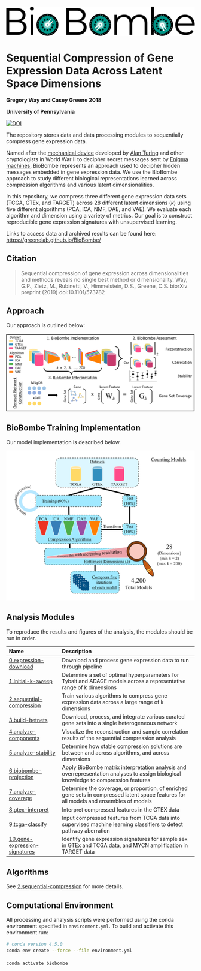 ![logo](https://raw.githubusercontent.com/greenelab/BioBombe/master/docs/logo.png)

# Sequential Compression of Gene Expression Data Across Latent Space Dimensions

**Gregory Way and Casey Greene 2018**

**University of Pennsylvania**

[![DOI](https://zenodo.org/badge/126377943.svg)](https://zenodo.org/badge/latestdoi/126377943)

The repository stores data and data processing modules to sequentially compress gene expression data.

Named after the [mechanical device](https://en.wikipedia.org/wiki/Bombe) developed by [Alan Turing](https://en.wikipedia.org/wiki/Alan_Turing) and other cryptologists in World War II to decipher secret messages sent by [Enigma machines](https://en.wikipedia.org/wiki/Enigma_machine), BioBombe represents an approach used to decipher hidden messages embedded in gene expression data.
We use the BioBombe approach to study different biological representations learned across compression algorithms and various latent dimensionalities.

In this repository, we compress three different gene expression data sets (TCGA, GTEx, and TARGET) across 28 different latent dimensions (_k_) using five different algorithms (PCA, ICA, NMF, DAE, and VAE).
We evaluate each algorithm and dimension using a variety of metrics.
Our goal is to construct reproducible gene expression signatures with unsupervised learning.

Links to access data and archived results can be found here: https://greenelab.github.io/BioBombe/

## Citation

> Sequential compression of gene expression across dimensionalities and methods reveals no single best method or dimensionality.
Way, G.P., Zietz, M., Rubinetti, V., Himmelstein, D.S., Greene, C.S.
biorXiv preprint (2019) doi:10.1101/573782

## Approach

Our approach is outlined below:

![overview](https://raw.githubusercontent.com/greenelab/BioBombe/master/compression-overview.png)

## BioBombe Training Implementation

Our model implementation is described below.

![implementation](https://raw.githubusercontent.com/greenelab/BioBombe/master/biobombe-implementation.png)

## Analysis Modules

To reproduce the results and figures of the analysis, the modules should be run in order.

| Name | Description |
| :--- | :---------- |
| [0.expression-download](0.expression-download/) | Download and process gene expression data to run through pipeline |
| [1.initial-k-sweep](1.initial-k-sweep/) | Determine a set of optimal hyperparameters for Tybalt and ADAGE models across a representative range of k dimensions |
| [2.sequential-compression](2.sequential-compression/) | Train various algorithms to compress gene expression data across a large range of k dimensions |
| [3.build-hetnets](3.build-hetnets/) | Download, process, and integrate various curated gene sets into a single heterogeneous network |
| [4.analyze-components](4.analyze-components/) | Visualize the reconstruction and sample correlation results of the sequential compression analysis |
| [5.analyze-stability](5.analyze-stability/) | Determine how stable compression solutions are between and across algorithms, and across dimensions |
| [6.biobombe-projection](6.biobombe-projection/) | Apply BioBombe matrix interpretation analysis and overrepresentation analyses to assign biological knowledge to compression features |
| [7.analyze-coverage](7.analyze-coverage/) | Determine the coverage, or proportion, of enriched gene sets in compressed latent space features for all models and ensembles of models |
| [8.gtex-interpret](8.gtex-interpret/) | Interpret compressed features in the GTEX data |
| [9.tcga-classify](9.tcga-classify/) | Input compressed features from TCGA data into supervised machine learning classifiers to detect pathway aberration |
| [10.gene-expression-signatures](10.gene-expression-signatures/) | Identify gene expression signatures for sample sex in GTEx and TCGA data, and MYCN amplification in TARGET data |

## Algorithms

See [2.sequential-compression](2.sequential-compression/) for more details.

## Computational Environment

All processing and analysis scripts were performed using the conda environment specified in `environment.yml`.
To build and activate this environment run:

```bash
# conda version 4.5.0
conda env create --force --file environment.yml

conda activate biobombe
```
